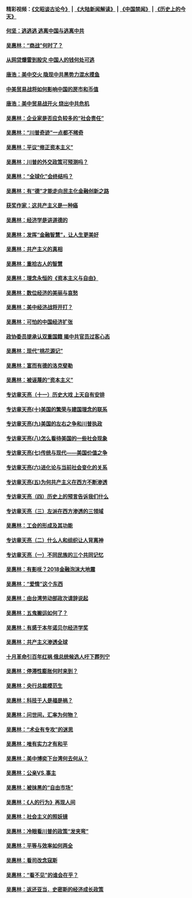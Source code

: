 #### 精彩视频：[《文昭谈古论今》](https://github.com/gfw-breaker/wenzhao/blob/master/README.md?t=11301531) | [《大陆新闻解读》](https://github.com/gfw-breaker/ntdtv-comedy/blob/master/README.md?t=11301531) | [《中国禁闻》](https://github.com/gfw-breaker/ntdtv-news/blob/master/README.md?t=11301531) | [《历史上的今天》](https://github.com/gfw-breaker/today-in-history/blob/master/README.md?t=11301531) 

#### [何坚：逃逃逃 逃离中国与逃离中共](../pages/nsc423/n10592891.md?t=11301531) 

#### [吴惠林：“商战”何时了？](../pages/nsc423/n10573558.md?t=11301531) 

#### [从网贷爆雷到股灾 中国人的钱何处可逃](../pages/nsc423/n10572800.md?t=11301531) 

#### [唐浩：美中交火 隐现中共黑势力混水摸鱼](../pages/nsc423/n10544040.md?t=11301531) 

#### [中美贸易战将如何影响中国的房市和币值](../pages/nsc423/n10543697.md?t=11301531) 

#### [唐浩：美中贸易战开火 烧出中共危机](../pages/nsc423/n10540126.md?t=11301531) 

#### [吴惠林：企业家是否应负较多的“社会责任”](../pages/nsc423/n10535022.md?t=11301531) 

#### [吴惠林：“川普奇迹”一点都不稀奇](../pages/nsc423/n10512808.md?t=11301531) 

#### [吴惠林：平议“修正资本主义”](../pages/nsc423/n10495724.md?t=11301531) 

#### [吴惠林：川普的外交政策可预测吗？](../pages/nsc423/n10462387.md?t=11301531) 

#### [吴惠林：“全球化”会终结吗？](../pages/nsc423/n10452838.md?t=11301531) 

#### [吴惠林：有“德”才能走向民主化金融创新之路](../pages/nsc423/n10432292.md?t=11301531) 

#### [获奖作家：这共产主义是一种癌](../pages/nsc423/n10431541.md?t=11301531) 

#### [吴惠林：经济学是讲道德的](../pages/nsc423/n10398014.md?t=11301531) 

#### [吴惠林：发挥“金融智慧”，让人生更美好](../pages/nsc423/n10375019.md?t=11301531) 

#### [吴惠林：共产主义的真相](../pages/nsc423/n10351394.md?t=11301531) 

#### [吴惠林：重拾古人的智慧](../pages/nsc423/n10337691.md?t=11301531) 

#### [吴惠林：理念永恒的《资本主义与自由》](../pages/nsc423/n10316274.md?t=11301531) 

#### [吴惠林：数位经济的美丽与哀愁](../pages/nsc423/n10292946.md?t=11301531) 

#### [吴惠林：美中经济战将开打？](../pages/nsc423/n10258825.md?t=11301531) 

#### [吴惠林：可怕的中国经济扩张](../pages/nsc423/n10219147.md?t=11301531) 

#### [政协委员提承认双重国籍 揭中共官员过客心态](../pages/nsc423/n10208809.md?t=11301531) 

#### [吴惠林：现代“桃花源记”](../pages/nsc423/n10185234.md?t=11301531) 

#### [吴惠林：富而有德的洛克斐勒](../pages/nsc423/n10142264.md?t=11301531) 

#### [吴惠林：被诬蔑的“资本主义”](../pages/nsc423/n10124816.md?t=11301531) 

#### [专访章天亮（十一）历史大戏 上天自有安排](../pages/nsc423/n10094905.md?t=11301531) 

#### [专访章天亮(十)美国的繁荣与建国理念的联系](../pages/nsc423/n10094899.md?t=11301531) 

#### [专访章天亮(九)美国的左右之争和川普执政](../pages/nsc423/n10094889.md?t=11301531) 

#### [专访章天亮(八)怎么看待美国的一些社会现象](../pages/nsc423/n10094857.md?t=11301531) 

#### [专访章天亮(七)传统与现代——美国价值之争](../pages/nsc423/n10093140.md?t=11301531) 

#### [专访章天亮(六)进化论与当前社会变化的关系](../pages/nsc423/n10092036.md?t=11301531) 

#### [专访章天亮(五)为何共产主义在西方不断渗透](../pages/nsc423/n10083620.md?t=11301531) 

#### [专访章天亮（四）历史上的预言告诉我们什么](../pages/nsc423/n10083606.md?t=11301531) 

#### [专访章天亮（三）左派在西方渗透的三领域](../pages/nsc423/n10081115.md?t=11301531) 

#### [吴惠林：工会的形成及其功能](../pages/nsc423/n10080633.md?t=11301531) 

#### [专访章天亮（二）什么人和组织让人背离神](../pages/nsc423/n10076637.md?t=11301531) 

#### [专访章天亮（一）不同民族的三个共同记忆](../pages/nsc423/n10074188.md?t=11301531) 

#### [吴惠林：有影呒？2018金融泡沫大地震](../pages/nsc423/n10040534.md?t=11301531) 

#### [吴惠林：“爱情”这个东西](../pages/nsc423/n10019423.md?t=11301531) 

#### [吴惠林：由台湾劳动部政次请辞说起](../pages/nsc423/n9979679.md?t=11301531) 

#### [吴惠林：五鬼搬运如何了？](../pages/nsc423/n9925338.md?t=11301531) 

#### [吴惠林：有感于本年诺贝尔经济学奖](../pages/nsc423/n9871883.md?t=11301531) 

#### [吴惠林：共产主义渗透全球](../pages/nsc423/n9812748.md?t=11301531) 

#### [十月革命引百年红祸 俄总统候选人吁下葬列宁](../pages/nsc423/n9810182.md?t=11301531) 

#### [吴惠林：停滞性膨胀何时来到？](../pages/nsc423/n9764136.md?t=11301531) 

#### [吴惠林：央行总裁模范生](../pages/nsc423/n9728134.md?t=11301531) 

#### [吴惠林：科技于人是福是祸？](../pages/nsc423/n9672982.md?t=11301531) 

#### [吴惠林：问世间，汇率为何物？](../pages/nsc423/n9621788.md?t=11301531) 

#### [吴惠林：“术业有专攻”的迷思](../pages/nsc423/n9580363.md?t=11301531) 

#### [吴惠林：唯有实力才有和平](../pages/nsc423/n9529599.md?t=11301531) 

#### [吴惠林：美中博奕下台湾何去何从？](../pages/nsc423/n9483598.md?t=11301531) 

#### [吴惠林：公亲VS.事主](../pages/nsc423/n9425637.md?t=11301531) 

#### [吴惠林：被抹黑的“自由市场”](../pages/nsc423/n9351545.md?t=11301531) 

#### [吴惠林：《人的行为》再现人间](../pages/nsc423/n9296339.md?t=11301531) 

#### [吴惠林：社会主义的照妖镜](../pages/nsc423/n9243460.md?t=11301531) 

#### [吴惠林：冷眼看川普的政策“发夹弯”](../pages/nsc423/n9120684.md?t=11301531) 

#### [吴惠林：平等与效率如何两全](../pages/nsc423/n9075430.md?t=11301531) 

#### [吴惠林：看司改念寇斯](../pages/nsc423/n9024915.md?t=11301531) 

#### [吴惠林：“看不见”的谁会在乎？](../pages/nsc423/n8977488.md?t=11301531) 

#### [吴惠林：返还亚当．史密斯的经济成长政策](../pages/nsc423/n8931896.md?t=11301531) 

